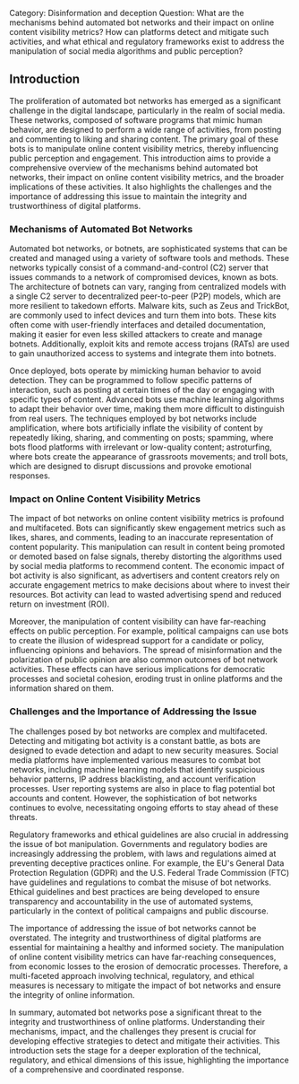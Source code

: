 Category: Disinformation and deception
Question: What are the mechanisms behind automated bot networks and their impact on online content visibility metrics? How can platforms detect and mitigate such activities, and what ethical and regulatory frameworks exist to address the manipulation of social media algorithms and public perception?


## Introduction

The proliferation of automated bot networks has emerged as a significant challenge in the digital landscape, particularly in the realm of social media. These networks, composed of software programs that mimic human behavior, are designed to perform a wide range of activities, from posting and commenting to liking and sharing content. The primary goal of these bots is to manipulate online content visibility metrics, thereby influencing public perception and engagement. This introduction aims to provide a comprehensive overview of the mechanisms behind automated bot networks, their impact on online content visibility metrics, and the broader implications of these activities. It also highlights the challenges and the importance of addressing this issue to maintain the integrity and trustworthiness of digital platforms.

### Mechanisms of Automated Bot Networks

Automated bot networks, or botnets, are sophisticated systems that can be created and managed using a variety of software tools and methods. These networks typically consist of a command-and-control (C2) server that issues commands to a network of compromised devices, known as bots. The architecture of botnets can vary, ranging from centralized models with a single C2 server to decentralized peer-to-peer (P2P) models, which are more resilient to takedown efforts. Malware kits, such as Zeus and TrickBot, are commonly used to infect devices and turn them into bots. These kits often come with user-friendly interfaces and detailed documentation, making it easier for even less skilled attackers to create and manage botnets. Additionally, exploit kits and remote access trojans (RATs) are used to gain unauthorized access to systems and integrate them into botnets.

Once deployed, bots operate by mimicking human behavior to avoid detection. They can be programmed to follow specific patterns of interaction, such as posting at certain times of the day or engaging with specific types of content. Advanced bots use machine learning algorithms to adapt their behavior over time, making them more difficult to distinguish from real users. The techniques employed by bot networks include amplification, where bots artificially inflate the visibility of content by repeatedly liking, sharing, and commenting on posts; spamming, where bots flood platforms with irrelevant or low-quality content; astroturfing, where bots create the appearance of grassroots movements; and troll bots, which are designed to disrupt discussions and provoke emotional responses.

### Impact on Online Content Visibility Metrics

The impact of bot networks on online content visibility metrics is profound and multifaceted. Bots can significantly skew engagement metrics such as likes, shares, and comments, leading to an inaccurate representation of content popularity. This manipulation can result in content being promoted or demoted based on false signals, thereby distorting the algorithms used by social media platforms to recommend content. The economic impact of bot activity is also significant, as advertisers and content creators rely on accurate engagement metrics to make decisions about where to invest their resources. Bot activity can lead to wasted advertising spend and reduced return on investment (ROI).

Moreover, the manipulation of content visibility can have far-reaching effects on public perception. For example, political campaigns can use bots to create the illusion of widespread support for a candidate or policy, influencing opinions and behaviors. The spread of misinformation and the polarization of public opinion are also common outcomes of bot network activities. These effects can have serious implications for democratic processes and societal cohesion, eroding trust in online platforms and the information shared on them.

### Challenges and the Importance of Addressing the Issue

The challenges posed by bot networks are complex and multifaceted. Detecting and mitigating bot activity is a constant battle, as bots are designed to evade detection and adapt to new security measures. Social media platforms have implemented various measures to combat bot networks, including machine learning models that identify suspicious behavior patterns, IP address blacklisting, and account verification processes. User reporting systems are also in place to flag potential bot accounts and content. However, the sophistication of bot networks continues to evolve, necessitating ongoing efforts to stay ahead of these threats.

Regulatory frameworks and ethical guidelines are also crucial in addressing the issue of bot manipulation. Governments and regulatory bodies are increasingly addressing the problem, with laws and regulations aimed at preventing deceptive practices online. For example, the EU's General Data Protection Regulation (GDPR) and the U.S. Federal Trade Commission (FTC) have guidelines and regulations to combat the misuse of bot networks. Ethical guidelines and best practices are being developed to ensure transparency and accountability in the use of automated systems, particularly in the context of political campaigns and public discourse.

The importance of addressing the issue of bot networks cannot be overstated. The integrity and trustworthiness of digital platforms are essential for maintaining a healthy and informed society. The manipulation of online content visibility metrics can have far-reaching consequences, from economic losses to the erosion of democratic processes. Therefore, a multi-faceted approach involving technical, regulatory, and ethical measures is necessary to mitigate the impact of bot networks and ensure the integrity of online information.

In summary, automated bot networks pose a significant threat to the integrity and trustworthiness of online platforms. Understanding their mechanisms, impact, and the challenges they present is crucial for developing effective strategies to detect and mitigate their activities. This introduction sets the stage for a deeper exploration of the technical, regulatory, and ethical dimensions of this issue, highlighting the importance of a comprehensive and coordinated response.

